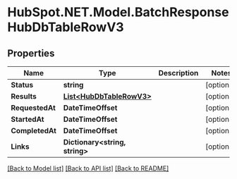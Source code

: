# HubSpot.NET.Model.BatchResponseHubDbTableRowV3

## Properties

Name | Type | Description | Notes
------------ | ------------- | ------------- | -------------
**Status** | **string** |  | [optional] 
**Results** | [**List&lt;HubDbTableRowV3&gt;**](HubDbTableRowV3.md) |  | [optional] 
**RequestedAt** | **DateTimeOffset** |  | [optional] 
**StartedAt** | **DateTimeOffset** |  | [optional] 
**CompletedAt** | **DateTimeOffset** |  | [optional] 
**Links** | **Dictionary&lt;string, string&gt;** |  | [optional] 

[[Back to Model list]](../README.md#documentation-for-models) [[Back to API list]](../README.md#documentation-for-api-endpoints) [[Back to README]](../README.md)

